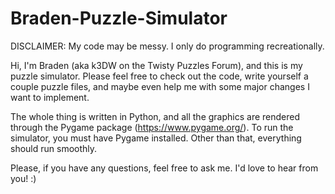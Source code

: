# Braden-Puzzle-Simulator

DISCLAIMER: My code may be messy. I only do programming recreationally.

Hi, I'm Braden (aka k3DW on the Twisty Puzzles Forum), and this is my puzzle simulator. Please feel free to check out the code, write yourself a couple puzzle files, and maybe even help me with some major changes I want to implement. 

The whole thing is written in Python, and all the graphics are rendered through the Pygame package (https://www.pygame.org/). To run the simulator, you must have Pygame installed. Other than that, everything should run smoothly.

Please, if you have any questions, feel free to ask me. I'd love to hear from you! :)
